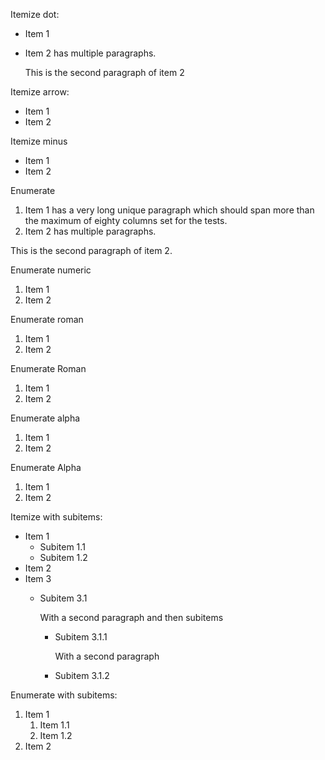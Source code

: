 Itemize dot:

* Item 1
* Item 2 has multiple paragraphs.

  This is the second paragraph of item 2

Itemize arrow:

* Item 1
* Item 2

Itemize minus

* Item 1
* Item 2

Enumerate

1. Item 1 has a very long unique paragraph which should span more than the 
   maximum of eighty columns set for the tests.
1. Item 2 has multiple paragraphs.

This is the second paragraph of item 2.

Enumerate numeric

1. Item 1
1. Item 2

Enumerate roman

1. Item 1
1. Item 2

Enumerate Roman

1. Item 1
1. Item 2

Enumerate alpha

1. Item 1
1. Item 2

Enumerate Alpha

1. Item 1
1. Item 2

Itemize with subitems:

* Item 1
  * Subitem 1.1
  * Subitem 1.2
* Item 2
* Item 3
  * Subitem 3.1

    With a second paragraph and then subitems
    * Subitem 3.1.1

      With a second paragraph
    * Subitem 3.1.2

Enumerate with subitems:

1. Item 1
   1. Item 1.1
   1. Item 1.2
1. Item 2
